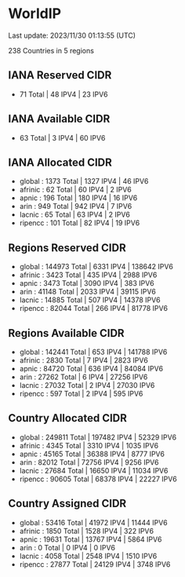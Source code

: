 # WorldIP

Last update: 2023/11/30 01:13:55 (UTC)

238 Countries in 5 regions

## IANA Reserved CIDR

- 71 Total | 48 IPV4 | 23 IPV6

## IANA Available CIDR

- 63 Total | 3 IPV4 | 60 IPV6

## IANA Allocated CIDR

- global : 1373 Total | 1327 IPV4 | 46 IPV6
- afrinic : 62 Total | 60 IPV4 | 2 IPV6
- apnic : 196 Total | 180 IPV4 | 16 IPV6
- arin : 949 Total | 942 IPV4 | 7 IPV6
- lacnic : 65 Total | 63 IPV4 | 2 IPV6
- ripencc : 101 Total | 82 IPV4 | 19 IPV6

## Regions Reserved CIDR

- global : 144973 Total | 6331 IPV4 | 138642 IPV6
- afrinic : 3423 Total | 435 IPV4 | 2988 IPV6
- apnic : 3473 Total | 3090 IPV4 | 383 IPV6
- arin : 41148 Total | 2033 IPV4 | 39115 IPV6
- lacnic : 14885 Total | 507 IPV4 | 14378 IPV6
- ripencc : 82044 Total | 266 IPV4 | 81778 IPV6

## Regions Available CIDR

- global : 142441 Total | 653 IPV4 | 141788 IPV6
- afrinic : 2830 Total | 7 IPV4 | 2823 IPV6
- apnic : 84720 Total | 636 IPV4 | 84084 IPV6
- arin : 27262 Total | 6 IPV4 | 27256 IPV6
- lacnic : 27032 Total | 2 IPV4 | 27030 IPV6
- ripencc : 597 Total | 2 IPV4 | 595 IPV6

## Country Allocated CIDR

- global : 249811 Total | 197482 IPV4 | 52329 IPV6
- afrinic : 4345 Total | 3310 IPV4 | 1035 IPV6
- apnic : 45165 Total | 36388 IPV4 | 8777 IPV6
- arin : 82012 Total | 72756 IPV4 | 9256 IPV6
- lacnic : 27684 Total | 16650 IPV4 | 11034 IPV6
- ripencc : 90605 Total | 68378 IPV4 | 22227 IPV6

## Country Assigned CIDR

- global : 53416 Total | 41972 IPV4 | 11444 IPV6
- afrinic : 1850 Total | 1528 IPV4 | 322 IPV6
- apnic : 19631 Total | 13767 IPV4 | 5864 IPV6
- arin : 0 Total | 0 IPV4 | 0 IPV6
- lacnic : 4058 Total | 2548 IPV4 | 1510 IPV6
- ripencc : 27877 Total | 24129 IPV4 | 3748 IPV6
